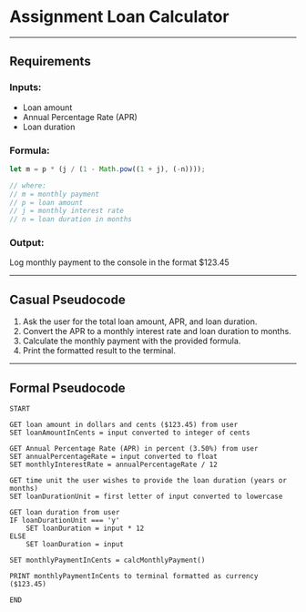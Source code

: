 # Assignment Loan Calculator

___

## Requirements

### Inputs:
 - Loan amount
 - Annual Percentage Rate (APR)
 - Loan duration

### Formula:
```javascript
let m = p * (j / (1 - Math.pow((1 + j), (-n))));

// where:
// m = monthly payment
// p = loan amount
// j = monthly interest rate
// n = loan duration in months
```

### Output:
Log monthly payment to the console in the format $123.45

___

## Casual Pseudocode

1. Ask the user for the total loan amount, APR, and loan duration.
2. Convert the APR to a monthly interest rate and loan duration to months.
3. Calculate the monthly payment with the provided formula.
4. Print the formatted result to the terminal.

___

## Formal Pseudocode

```
START

GET loan amount in dollars and cents ($123.45) from user
SET loanAmountInCents = input converted to integer of cents

GET Annual Percentage Rate (APR) in percent (3.50%) from user
SET annualPercentageRate = input converted to float
SET monthlyInterestRate = annualPercentageRate / 12

GET time unit the user wishes to provide the loan duration (years or months)
SET loanDurationUnit = first letter of input converted to lowercase

GET loan duration from user
IF loanDurationUnit === 'y'
    SET loanDuration = input * 12
ELSE
    SET loanDuration = input

SET monthlyPaymentInCents = calcMonthlyPayment()

PRINT monthlyPaymentInCents to terminal formatted as currency ($123.45)

END
```
